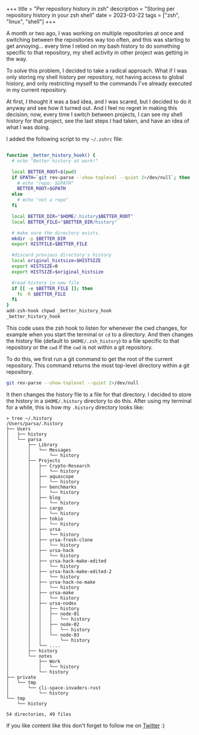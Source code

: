 +++
title = "Per repository history in zsh"
description = "Storing per repository history in your zsh shell"
date = 2023-03-22
tags = ["zsh", "linux", "shell"]
+++

A month or two ago, I was working on multiple repositories at once and switching between the repositories way too often,
and this was starting to get annoying... every time I relied on my bash history to do something specific to that repository,
my shell activity in other project was getting in the way.

To solve this problem, I decided to take a radical approach. What if I was only storing my shell history per repository,
not having access to global history, and only restricting myself to the commands I've already executed in my current repository.

<!-- more -->

At first, I thought it was a bad idea, and I was scared, but I decided to do it anyway and see how it turned out.
And I feel no regret in making this decision; now, every time I switch between projects, I can see my shell history for that project,
see the last steps I had taken, and have an idea of what I was doing.


I added the following script to my `~/.zshrc` file:

```sh

function _better_history_hook() {
  # echo "Better history at work!"

  local BETTER_ROOT=$(pwd)
  if GPATH=`git rev-parse --show-toplevel --quiet 2>/dev/null`; then
    # echo "repo: $GPATH"
    BETTER_ROOT=$GPATH
  else
    # echo "not a repo"
  fi

  local BETTER_DIR="$HOME/.history$BETTER_ROOT"
  local BETTER_FILE="$BETTER_DIR/history"

  # make sure the directory exists.
  mkdir -p $BETTER_DIR
  export HISTFILE=$BETTER_FILE

  #discard previous directory's history
  local original_histsize=$HISTSIZE
  export HISTSIZE=0
  export HISTSIZE=$original_histsize

  #read history in new file
  if [[ -e $BETTER_FILE ]]; then
    fc -R $BETTER_FILE
  fi
}
add-zsh-hook chpwd _better_history_hook
_better_history_hook

```

This code uses the zsh hook to listen for whenever the cwd changes, for example when you start the terminal
or `cd` to a directory. And then changes the history file (default to `$HOME/.zsh_history`) to a file specific
to that repository or the `cwd` if the `cwd` is not within a git repository.


To do this, we first run a git command to get the root of the current repository.
This command returns the most top-level directory within a git repository.


```sh
git rev-parse --show-toplevel --quiet 2>/dev/null
```

It then changes the history file to a file for that directory. I decided to store the history in a `$HOME/.history`
directory to do this. After using my terminal for a while, this is how my `.history` directory looks like:


```
> tree ~/.history
/Users/parsa/.history
├── Users
│   ├── history
│   └── parsa
│       ├── Library
│       │   └── Messages
│       │       └── history
│       ├── Projects
│       │   ├── Crypto-Research
│       │   │   └── history
│       │   ├── aquascope
│       │   │   └── history
│       │   ├── benchmarks
│       │   │   └── history
│       │   ├── blog
│       │   │   └── history
│       │   ├── cargo
│       │   │   └── history
│       │   ├── tokio
│       │   │   └── history
│       │   ├── ursa
│       │   │   └── history
│       │   ├── ursa-fresh-clone
│       │   │   └── history
│       │   ├── ursa-hack
│       │   │   └── history
│       │   ├── ursa-hack-make-edited
│       │   │   └── history
│       │   ├── ursa-hack-make-edited-2
│       │   │   └── history
│       │   ├── ursa-hack-no-make
│       │   │   └── history
│       │   ├── ursa-make
│       │   │   └── history
│       │   ├── ursa-nodes
│       │   │   ├── history
│       │   │   ├── node-01
│       │   │   │   └── history
│       │   │   ├── node-02
│       │   │   │   └── history
│       │   │   └── node-03
│       │   │       └── history
│       │   └── ....
│       ├── history
│       └── notes
│           ├── Work
│           │   └── history
│           └── history
├── private
│   └── tmp
│       └── cli-space-invaders-rust
│           └── history
└── tmp
    └── history

54 directories, 49 files
```

If you like content like this don't forget to follow me on [Twitter](https://twitter.com/ParsaIsBack) :)

